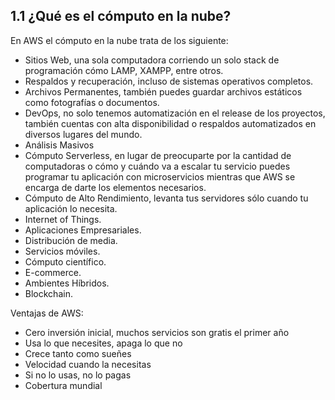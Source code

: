 ## 1.1 ¿Qué es el cómputo en la nube?

En AWS el cómputo en la nube trata de los siguiente:

-   Sitios Web, una sola computadora corriendo un solo stack de
    programación cómo LAMP, XAMPP, entre otros.
-   Respaldos y recuperación, incluso de sistemas operativos completos.
-   Archivos Permanentes, también puedes guardar archivos estáticos como
    fotografías o documentos.
-   DevOps, no solo tenemos automatización en el release de los
    proyectos, también cuentas con alta disponibilidad o respaldos
    automatizados en diversos lugares del mundo.
-   Análisis Masivos
-   Cómputo Serverless, en lugar de preocuparte por la cantidad de
    computadoras o cómo y cuándo va a escalar tu servicio puedes
    programar tu aplicación con microservicios mientras que AWS se
    encarga de darte los elementos necesarios.
-   Cómputo de Alto Rendimiento, levanta tus servidores sólo cuando tu
    aplicación lo necesita.
-   Internet of Things.
-   Aplicaciones Empresariales.
-   Distribución de media.
-   Servicios móviles.
-   Cómputo científico.
-   E-commerce.
-   Ambientes Híbridos.
-   Blockchain.

Ventajas de AWS:

-   Cero inversión inicial, muchos servicios son gratis el primer año
-   Usa lo que necesites, apaga lo que no
-   Crece tanto como sueñes
-   Velocidad cuando la necesitas
-   Si no lo usas, no lo pagas
-   Cobertura mundial

